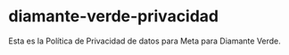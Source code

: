 # diamante-verde-privacidad
Esta es la Política de Privacidad de datos para Meta para Diamante Verde.
